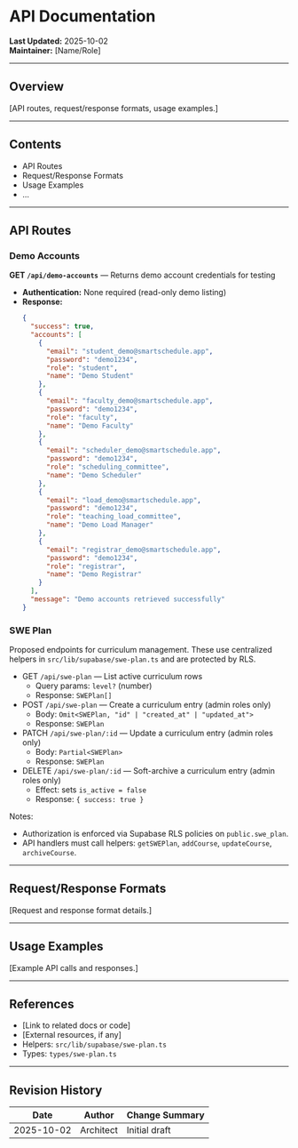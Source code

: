 # API Documentation

**Last Updated:** 2025-10-02  
**Maintainer:** [Name/Role]

---

## Overview

[API routes, request/response formats, usage examples.]

---

## Contents

- API Routes
- Request/Response Formats
- Usage Examples
- ...

---

## API Routes

### Demo Accounts

**GET `/api/demo-accounts`** — Returns demo account credentials for testing
- **Authentication:** None required (read-only demo listing)
- **Response:**
  ```json
  {
    "success": true,
    "accounts": [
      {
        "email": "student_demo@smartschedule.app",
        "password": "demo1234",
        "role": "student",
        "name": "Demo Student"
      },
      {
        "email": "faculty_demo@smartschedule.app", 
        "password": "demo1234",
        "role": "faculty",
        "name": "Demo Faculty"
      },
      {
        "email": "scheduler_demo@smartschedule.app",
        "password": "demo1234", 
        "role": "scheduling_committee",
        "name": "Demo Scheduler"
      },
      {
        "email": "load_demo@smartschedule.app",
        "password": "demo1234",
        "role": "teaching_load_committee", 
        "name": "Demo Load Manager"
      },
      {
        "email": "registrar_demo@smartschedule.app",
        "password": "demo1234",
        "role": "registrar",
        "name": "Demo Registrar"
      }
    ],
    "message": "Demo accounts retrieved successfully"
  }
  ```

### SWE Plan

Proposed endpoints for curriculum management. These use centralized helpers in `src/lib/supabase/swe-plan.ts` and are protected by RLS.

- GET `/api/swe-plan` — List active curriculum rows
  - Query params: `level?` (number)
  - Response: `SWEPlan[]`
- POST `/api/swe-plan` — Create a curriculum entry (admin roles only)
  - Body: `Omit<SWEPlan, "id" | "created_at" | "updated_at">`
  - Response: `SWEPlan`
- PATCH `/api/swe-plan/:id` — Update a curriculum entry (admin roles only)
  - Body: `Partial<SWEPlan>`
  - Response: `SWEPlan`
- DELETE `/api/swe-plan/:id` — Soft-archive a curriculum entry (admin roles only)
  - Effect: sets `is_active = false`
  - Response: `{ success: true }`

Notes:

- Authorization is enforced via Supabase RLS policies on `public.swe_plan`.
- API handlers must call helpers: `getSWEPlan`, `addCourse`, `updateCourse`, `archiveCourse`.

---

## Request/Response Formats

[Request and response format details.]

---

## Usage Examples

[Example API calls and responses.]

---

## References

- [Link to related docs or code]
- [External resources, if any]
- Helpers: `src/lib/supabase/swe-plan.ts`
- Types: `types/swe-plan.ts`

---

## Revision History

| Date       | Author    | Change Summary |
| ---------- | --------- | -------------- |
| 2025-10-02 | Architect | Initial draft  |

